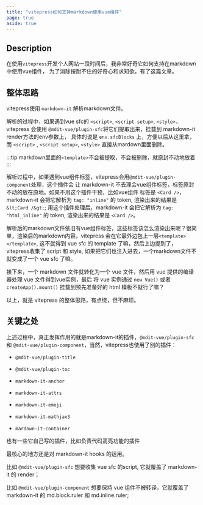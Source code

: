 ```yaml
---
title: "vitepress如何支持markdown使用vue组件"
page: true
aside: true
---
```


## Description
在使用`vitepress`开发个人网站一段时间后，我非常好奇它如何支持在markdown中使用vue组件，
为了消除按耐不住的好奇心和求知欲，有了这篇文章。

## 整体思路
vitepress使用 `markdown-it` 解析markdown文件。

解析的过程中，如果遇到vue sfc的 `<script>`, `<script setup>`, `<style>`，vitepress
会使用 `@mdit-vue/plugin-sfc`将它们提取出来，挂载到 markdown-it render方法的env参数上，
具体的说是 `env.sfcBlocks` 上，方便以后从这里拿，而 `<script>` , `<script setup>`, `<style>`
直接从mardown里面删除。

:::tip <TipIcon />
markdown里面的`<template>`不会被提取，不会被删除，就原封不动地放着
:::

解析过程中，如果遇到vue组件标签，vitepress会用`@mdit-vue/plugin-component`处理，这个插件会
让 markdown-it 不去理会vue组件标签，标签原封不动的放在原地。如果不用这个插件干预，比如vue组件
标签是 `<Card />`，markdown-it 会把它解析为 `tag: "inline"` 的 token, 渲染出来的结果是
`&lt;Card /&gt;`; 用这个插件处理后，markdown-it 会把它解析为 `tag: "html_inline"` 的 token,
渲染出来的结果是 `<Card />`。

解析后的markdown文件依旧有vue组件标签，这些标签该怎么渲染出来呢？很简单，渲染后的markdown内容，vitepress
会在它最外边包上一层`<template></template>`, 这不就得到 vue sfc 的 template 了嘛，然后上边提到了，
vitepress收集了 script 和 style, 如果把它们也注入进去，一个markdown文件不就变成了一个 vue sfc 了嘛。

接下来，一个 markdown 文件就转化为一个 vue 文件，然后用 vue 提供的编译器处理 vue 文件得到vue实例，最后
将 vue 实例通过 `new Vue()` 或者 `createApp().mount()` 挂载到预先准备好的 html 模板不就行了嘛？

以上，就是 vitepress 的整体思路，有点绕，但不麻烦。

## 关键之处
上述过程中，真正发挥作用的就是markdown-it的插件，`@mdit-vue/plugin-sfc` 和 `@mdit-vue/plugin-component`，当然，vitepress也使用了别的插件：

- `@mdit-vue/plugin-title`

- `@mdit-vue/plugin-toc`

- `markdown-it-anchor`

- `markdown-it-attrs`

- `markdown-it-emoji`

- `markdown-it-mathjax3`

- `mardown-it-container`

也有一些它自己写的插件，比如负责代码高亮功能的插件

最核心的地方还是对 markdown-it hooks 的运用。

比如 `@mdit-vue/plugin-sfc` 想要收集 vue sfc 的script, 它就覆盖了 markdown-it 的 render；

比如 `@mdit-vue/plugin-component` 想要保持 vue 组件不被转译，它就覆盖了 markdown-it 的 md.block.ruler 和 md.inline.ruler;



